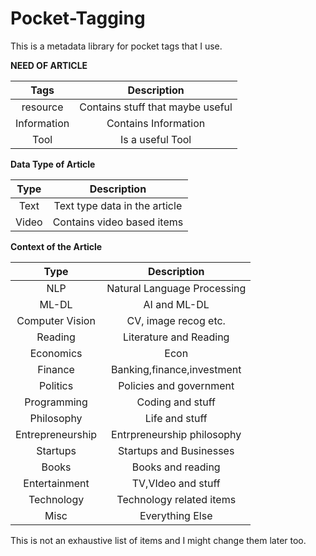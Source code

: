 # Pocket-Tagging

This is a metadata library for pocket tags that I use.

**NEED OF ARTICLE**

| Tags          | Description                      |
|:-------------:|:--------------------------------:|
| resource      | Contains stuff that maybe useful |
| Information   | Contains Information             |
| Tool          | Is a useful Tool                 |


**Data Type of Article**

| Type          | Description                      |
|:-------------:|:--------------------------------:|
| Text          | Text type data in the article    |
| Video         | Contains video based items       |

**Context of the Article**

| Type            | Description                      |
|:---------------:|:--------------------------------:|
| NLP             | Natural Language Processing      |
| ML-DL           | AI and ML-DL                     |
| Computer Vision | CV, image recog etc.             |
| Reading         | Literature and Reading           |
| Economics       | Econ                             |
| Finance         | Banking,finance,investment       |
| Politics        | Policies and government          |
| Programming     | Coding and stuff                 |
| Philosophy      | Life and stuff                   |
| Entrepreneurship| Entrpreneurship philosophy       |
| Startups        | Startups and Businesses          |
| Books           | Books and reading                |
| Entertainment   | TV,VIdeo and stuff               |
| Technology      | Technology related items         |
| Misc            | Everything Else                  |

This is not an exhaustive list of items and I might change them later too.
